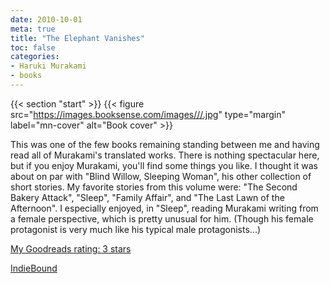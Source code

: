 ```yaml
---
date: 2010-10-01
meta: true
title: "The Elephant Vanishes"
toc: false
categories:
- Haruki Murakami
- books
---
```


{{< section "start" >}}
{{< figure src="https://images.booksense.com/images///.jpg" type="margin" label="mn-cover" alt="Book cover" >}}

This was one of the few books remaining standing between me and having read all of Murakami's translated works. There is nothing spectacular here, but if you enjoy Murakami, you'll find some things you like. I thought it was about on par with "Blind Willow, Sleeping Woman", his other collection of short stories. My favorite stories from this volume were: "The Second Bakery Attack", "Sleep", "Family Affair", and "The Last Lawn of the Afternoon". I especially enjoyed, in "Sleep", reading Murakami writing from a female perspective, which is pretty unusual for him. (Though his female protagonist is very much like his typical male protagonists...)

[My Goodreads rating: 3 stars](https://www.goodreads.com/review/show/119353075)  

[IndieBound](https://www.indiebound.org/book/)
